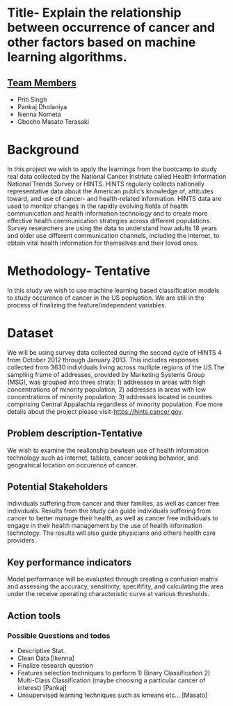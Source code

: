 # Title- Explain the relationship between occurrence of cancer and other factors based on machine learning algorithms.  
## <u> Team Members </u>
- Priti Singh
- Pankaj Dholaniya
- Ikenna Nometa
- Gbocho Masato Terasaki

# Background
In this project we wish to apply the learnings from the bootcamp to study  real data collected by the National Cancer Institute called Health Information National Trends Survey or HINTS.
HINTS regularly collects nationally representative data about the American public’s knowledge of, attitudes toward, and use of cancer- and health-related information. HINTS data are used to monitor changes in the rapidly evolving fields of health communication and health information technology and to create more effective health communication strategies across different populations. Survey researchers are using the data to understand how adults 18 years and older use different communication channels, including the Internet, to obtain vital health information for themselves and their loved ones. 

# Methodology- Tentative

In this study we wish to use machine learning based classification models to study occurence of cancer in the US popluation. We are still in the process of finalizing the feature/independent variables.

# Dataset
We will be using survey data collected during the second cycle of HINTS 4 from October 2012 through January 2013. This includes responses collected from 3630 individuals living across mutliple regions of the US.The sampling frame of addresses, provided by Marketing Systems Group (MSG), was grouped into three strata: 1) addresses in areas with high concentrations of minority population; 2) addresses in areas with low concentrations of minority population; 3) addresses located in counties comprising Central Appalachia regardless of minority population. Foe more details about the project please visit-https://hints.cancer.gov.

## Problem description-Tentative 
We wish to examine the realionship bewteen use of health information technology such as internet, tablets, cancer seeking behavior, and geograhical location on occurence of cancer.

## Potential Stakeholders
Individuals suffering from cancer and thier families, as well as cancer free individuals. Results from the study can guide individuals suffering from cancer to better manage their health, as well as cancer free individuals to engage in their health management by the use of health information technology. The results will also guide physicians and others health care providers.

## Key performance indicators 
Model performance will be evaluated through creating a confusion matrix and assessing the accuracy, sensitivity, specififity, and calculating the area under the receive operating characteristic curve at various thresholds.

## Action tools 
### Possible Questions and todos
- Descriptive Stat.
- Clean Data [Ikenna]
- Finalize research question
- Features selection techniques to perform 1) Binary Classification 2) Multi-Class Classification (maybe choosing a particular cancer of interest) [Pankaj]
- Unsupervised learning techniques such as kmeans etc... [Masato]
